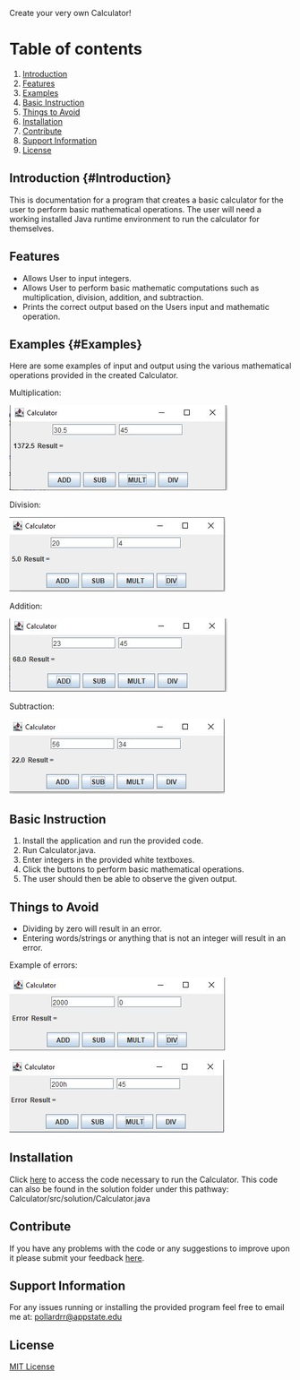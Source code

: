Create your very own Calculator!

# Table of contents

1. [Introduction](#Introduction)
2. [Features](#Features)
3. [Examples](#Examples)
4. [Basic Instruction](#Basic-Instruction)
5. [Things to Avoid](#Things-to-Avoid)
6. [Installation](#Installation)
7. [Contribute](#Contribute)
8. [Support Information](#Support-Information)
9. [License](#License)

## Introduction {#Introduction}

This is documentation for a program that creates a basic calculator for the user to perform basic mathematical operations. The user will need a working installed Java runtime environment to run the calculator for themselves. 

## Features 

* Allows User to input integers.
* Allows User to perform basic mathematic computations such as multiplication, division, addition, and subtraction.
* Prints the correct output based on the Users input and mathematic operation. 

## Examples {#Examples}

Here are some examples of input and output using the various mathematical operations provided in the created Calculator.

Multiplication:

![alt text](Calculator.JPG)

Division:

![alt text](division.JPG)

Addition:

![alt text](Addition.JPG)

Subtraction:

![alt text](Subtraction.JPG)

## Basic Instruction 

1. Install the application and run the provided code.
2. Run Calculator.java.
3. Enter integers in the provided white textboxes.
4. Click the buttons to perform basic mathematical operations. 
5. The user should then be able to observe the given output.

## Things to Avoid 

* Dividing by zero will result in an error.
* Entering words/strings or anything that is not an integer will result in an error. 

Example of errors:

![alt text](divv.png)

![alt text](string.JPG)



## Installation 

Click [here](https://github.com/ReecePollard55/Calculator/blob/gh-pages/src/solution/Calculator.java) to access the code necessary to run the Calculator.
This code can also be found in the solution folder under this pathway: Calculator/src/solution/Calculator.java

## Contribute 

If you have any problems with the code or any suggestions to improve upon it please submit your feedback [here](https://github.com/ReecePollard55/Calculator/issues).

## Support Information 

For any issues running or installing the provided program feel free to email me at: pollardrr@appstate.edu

## License 
[MIT License](https://github.com/ReecePollard55/Calculator/blob/gh-pages/MIT%20License)




